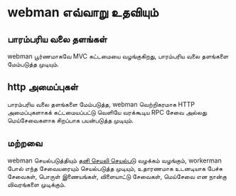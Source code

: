 # webman எவ்வாறு உதவியும்

## பாரம்பரிய வலை தளங்கள்
webman பூர்ணமாகவே MVC கட்டமையை வழங்குகிறது, பாரம்பரிய வலை தளங்களை மேம்படுத்த முடியும்.

## http அமைப்புகள்
பாரம்பரிய வலை தளங்களை மேம்படுத்த, webman வெற்றிகரமாக HTTP அமைப்புகளாகக் கட்டமையப்பட்டு வெளியே வரக்கூடிய RPC சேவை அல்லது மெய்சேவைகளாக சிறப்பாக பயன்படுத்த முடியும்.

## மற்றவை
webman செயல்படுத்தியும் [தனி செயலி செயல்படு](process.md) வழக்கம் வழங்கும், workerman போல் எந்த சேவையரையும் செயல்படுத்த முடியும், உதாரணமாக உடனடியாக பேச்சு சேவைகள், பொருள் இணையங்கள், விளையாட்டு சேவைகள், மெய்சேவை என நான்கு விவரங்களை முடிக்கும்.

